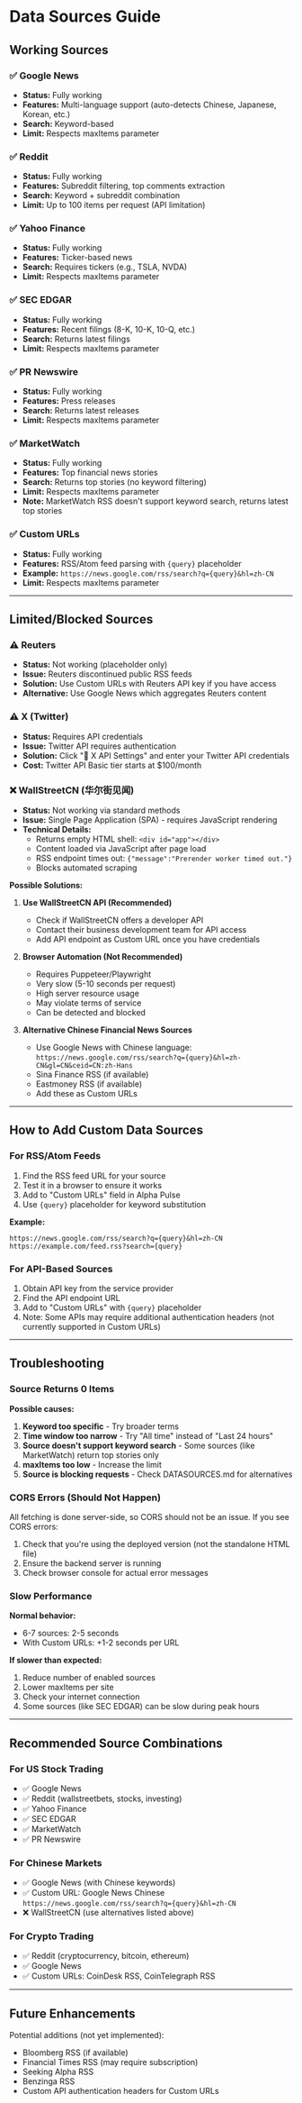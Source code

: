# Data Sources Guide

## Working Sources

### ✅ Google News
- **Status:** Fully working
- **Features:** Multi-language support (auto-detects Chinese, Japanese, Korean, etc.)
- **Search:** Keyword-based
- **Limit:** Respects maxItems parameter

### ✅ Reddit
- **Status:** Fully working
- **Features:** Subreddit filtering, top comments extraction
- **Search:** Keyword + subreddit combination
- **Limit:** Up to 100 items per request (API limitation)

### ✅ Yahoo Finance
- **Status:** Fully working
- **Features:** Ticker-based news
- **Search:** Requires tickers (e.g., TSLA, NVDA)
- **Limit:** Respects maxItems parameter

### ✅ SEC EDGAR
- **Status:** Fully working
- **Features:** Recent filings (8-K, 10-K, 10-Q, etc.)
- **Search:** Returns latest filings
- **Limit:** Respects maxItems parameter

### ✅ PR Newswire
- **Status:** Fully working
- **Features:** Press releases
- **Search:** Returns latest releases
- **Limit:** Respects maxItems parameter

### ✅ MarketWatch
- **Status:** Fully working
- **Features:** Top financial news stories
- **Search:** Returns top stories (no keyword filtering)
- **Limit:** Respects maxItems parameter
- **Note:** MarketWatch RSS doesn't support keyword search, returns latest top stories

### ✅ Custom URLs
- **Status:** Fully working
- **Features:** RSS/Atom feed parsing with `{query}` placeholder
- **Example:** `https://news.google.com/rss/search?q={query}&hl=zh-CN`
- **Limit:** Respects maxItems parameter

---

## Limited/Blocked Sources

### ⚠️ Reuters
- **Status:** Not working (placeholder only)
- **Issue:** Reuters discontinued public RSS feeds
- **Solution:** Use Custom URLs with Reuters API key if you have access
- **Alternative:** Use Google News which aggregates Reuters content

### ⚠️ X (Twitter)
- **Status:** Requires API credentials
- **Issue:** Twitter API requires authentication
- **Solution:** Click "🔑 X API Settings" and enter your Twitter API credentials
- **Cost:** Twitter API Basic tier starts at $100/month

### ❌ WallStreetCN (华尔街见闻)
- **Status:** Not working via standard methods
- **Issue:** Single Page Application (SPA) - requires JavaScript rendering
- **Technical Details:**
  - Returns empty HTML shell: `<div id="app"></div>`
  - Content loaded via JavaScript after page load
  - RSS endpoint times out: `{"message":"Prerender worker timed out."}`
  - Blocks automated scraping

**Possible Solutions:**

1. **Use WallStreetCN API (Recommended)**
   - Check if WallStreetCN offers a developer API
   - Contact their business development team for API access
   - Add API endpoint as Custom URL once you have credentials

2. **Browser Automation (Not Recommended)**
   - Requires Puppeteer/Playwright
   - Very slow (5-10 seconds per request)
   - High server resource usage
   - May violate terms of service
   - Can be detected and blocked

3. **Alternative Chinese Financial News Sources**
   - Use Google News with Chinese language: `https://news.google.com/rss/search?q={query}&hl=zh-CN&gl=CN&ceid=CN:zh-Hans`
   - Sina Finance RSS (if available)
   - Eastmoney RSS (if available)
   - Add these as Custom URLs

---

## How to Add Custom Data Sources

### For RSS/Atom Feeds

1. Find the RSS feed URL for your source
2. Test it in a browser to ensure it works
3. Add to "Custom URLs" field in Alpha Pulse
4. Use `{query}` placeholder for keyword substitution

**Example:**
```
https://news.google.com/rss/search?q={query}&hl=zh-CN
https://example.com/feed.rss?search={query}
```

### For API-Based Sources

1. Obtain API key from the service provider
2. Find the API endpoint URL
3. Add to "Custom URLs" with `{query}` placeholder
4. Note: Some APIs may require additional authentication headers (not currently supported in Custom URLs)

---

## Troubleshooting

### Source Returns 0 Items

**Possible causes:**
1. **Keyword too specific** - Try broader terms
2. **Time window too narrow** - Try "All time" instead of "Last 24 hours"
3. **Source doesn't support keyword search** - Some sources (like MarketWatch) return top stories only
4. **maxItems too low** - Increase the limit
5. **Source is blocking requests** - Check DATASOURCES.md for alternatives

### CORS Errors (Should Not Happen)

All fetching is done server-side, so CORS should not be an issue. If you see CORS errors:
1. Check that you're using the deployed version (not the standalone HTML file)
2. Ensure the backend server is running
3. Check browser console for actual error messages

### Slow Performance

**Normal behavior:**
- 6-7 sources: 2-5 seconds
- With Custom URLs: +1-2 seconds per URL

**If slower than expected:**
1. Reduce number of enabled sources
2. Lower maxItems per site
3. Check your internet connection
4. Some sources (like SEC EDGAR) can be slow during peak hours

---

## Recommended Source Combinations

### For US Stock Trading
- ✅ Google News
- ✅ Reddit (wallstreetbets, stocks, investing)
- ✅ Yahoo Finance
- ✅ SEC EDGAR
- ✅ MarketWatch
- ✅ PR Newswire

### For Chinese Markets
- ✅ Google News (with Chinese keywords)
- ✅ Custom URL: Google News Chinese `https://news.google.com/rss/search?q={query}&hl=zh-CN`
- ❌ WallStreetCN (use alternatives listed above)

### For Crypto Trading
- ✅ Reddit (cryptocurrency, bitcoin, ethereum)
- ✅ Google News
- ✅ Custom URLs: CoinDesk RSS, CoinTelegraph RSS

---

## Future Enhancements

Potential additions (not yet implemented):
- Bloomberg RSS (if available)
- Financial Times RSS (may require subscription)
- Seeking Alpha RSS
- Benzinga RSS
- Custom API authentication headers for Custom URLs
